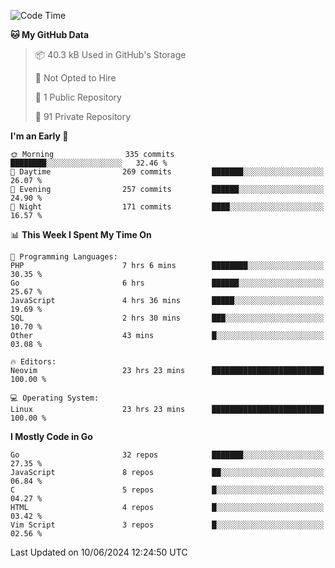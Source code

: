 
<!--START_SECTION:waka-->
![Code Time](http://img.shields.io/badge/Code%20Time-4%2C924%20hrs%2024%20mins-blue)

**🐱 My GitHub Data** 

> 📦 40.3 kB Used in GitHub's Storage 
 > 
> 🚫 Not Opted to Hire
 > 
> 📜 1 Public Repository 
 > 
> 🔑 91 Private Repository 
 > 
**I'm an Early 🐤** 

```text
🌞 Morning                335 commits         ████████░░░░░░░░░░░░░░░░░   32.46 % 
🌆 Daytime                269 commits         ███████░░░░░░░░░░░░░░░░░░   26.07 % 
🌃 Evening                257 commits         ██████░░░░░░░░░░░░░░░░░░░   24.90 % 
🌙 Night                  171 commits         ████░░░░░░░░░░░░░░░░░░░░░   16.57 % 
```


📊 **This Week I Spent My Time On** 

```text
💬 Programming Languages: 
PHP                      7 hrs 6 mins        ████████░░░░░░░░░░░░░░░░░   30.35 % 
Go                       6 hrs               ██████░░░░░░░░░░░░░░░░░░░   25.67 % 
JavaScript               4 hrs 36 mins       █████░░░░░░░░░░░░░░░░░░░░   19.69 % 
SQL                      2 hrs 30 mins       ███░░░░░░░░░░░░░░░░░░░░░░   10.70 % 
Other                    43 mins             █░░░░░░░░░░░░░░░░░░░░░░░░   03.08 % 

🔥 Editors: 
Neovim                   23 hrs 23 mins      █████████████████████████   100.00 % 

💻 Operating System: 
Linux                    23 hrs 23 mins      █████████████████████████   100.00 % 
```

**I Mostly Code in Go** 

```text
Go                       32 repos            ███████░░░░░░░░░░░░░░░░░░   27.35 % 
JavaScript               8 repos             ██░░░░░░░░░░░░░░░░░░░░░░░   06.84 % 
C                        5 repos             █░░░░░░░░░░░░░░░░░░░░░░░░   04.27 % 
HTML                     4 repos             █░░░░░░░░░░░░░░░░░░░░░░░░   03.42 % 
Vim Script               3 repos             █░░░░░░░░░░░░░░░░░░░░░░░░   02.56 % 
```




 Last Updated on 10/06/2024 12:24:50 UTC
<!--END_SECTION:waka-->
